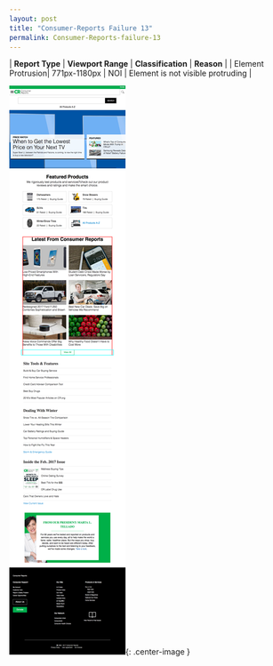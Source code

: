 ```yaml
---
layout: post
title: "Consumer-Reports Failure 13"
permalink: Consumer-Reports-failure-13
---
```

| **Report Type** | **Viewport Range** | **Classification** | **Reason** |
| Element Protrusion| 771px-1180px | NOI | Element is not visible protruding | 

![Screenshot of the fault](../assets/images/Consumer-Reports/fault13/overflow-Width975.png){: .center-image }